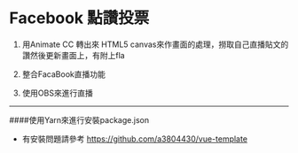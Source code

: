 # Facebook 點讚投票


1. 用Animate CC 轉出來 HTML5 canvas來作畫面的處理，撈取自己直播貼文的讚然後更新畫面上，有附上fla

2. 整合FacaBook直播功能

3. 使用OBS來進行直播

----
####使用Yarn來進行安裝package.json

* 有安裝問題請參考
<https://github.com/a3804430/vue-template>
